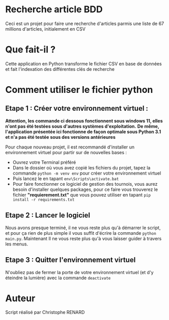 # Recherche article BDD
Ceci est un projet pour faire une recherche d'articles parmis une liste de 
67 millions d'articles, initialement en CSV

# Que fait-il ? 

Cette application en Python transforme le fichier CSV en base de données et 
fait l'indexation des différentes clés de recherche

# Comment utiliser le fichier python
## Etape 1 : Créer votre environnement virtuel :
**Attention, les commande ci dessous fonctionnent sous windows 11, elles 
n'ont pas été testées sous d'autres systèmes d'exploitation.**
**De même, l'application présentée ici fonctionne de façon optimale sous 
Python 3.1 et n'a pas été testée sous des versions antérieures**

Pour chaque nouveau projet, il est recommandé d'installer un environnement 
virtuel pour partir sur de nouvelles bases :
- Ouvrez votre Terminal préféré
- Dans le dossier où vous avez copié les fichiers du projet, tapez la 
  commande `python -m venv env` pour créer votre environnement virtuel
- Puis lancez le en tapant `env\Scripts\activate.bat`
- Pour faire fonctionner ce logiciel de gestion des tournois, vous aurez 
  besoin d'installer quelques packages, pour ce faire vous trouverez le 
  fichier **"requierement.txt"** que vous pouvez utiliser en tapant `pip 
  install -r requirements.txt`

## Etape 2 : Lancer le logiciel
Nous avons presque terminé, il ne vous reste plus qu'à démarrer le script, 
et pour ça rien de plus simple il vous suffit d'écrire la commande `python 
main.py`.
Maintenant Il ne vous reste plus qu'à vous laisser guider à travers les menus.


## Etape 3 : Quitter l'environnement virtuel
N'oubliez pas de fermer la porte de votre environnement virtuel (et d'y éteindre la lumière) avec la commande `deactivate`


# Auteur
Script réalisé par Christophe RENARD